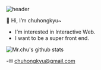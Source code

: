![header](https://capsule-render.vercel.app/api?type=wave&color=auto&height=300&section=header&text=capsule%20render&fontSize=90)

👋 Hi, I’m chuhongkyu~
- I’m interested in Interactive Web.
- I want to be a super front end.

![Mr.chu's github stats](https://github-readme-stats.vercel.app/api?username=chuhongkyu&show_icons=true&theme=maroongold)

-✉ chuhongkyu@gmail.com
